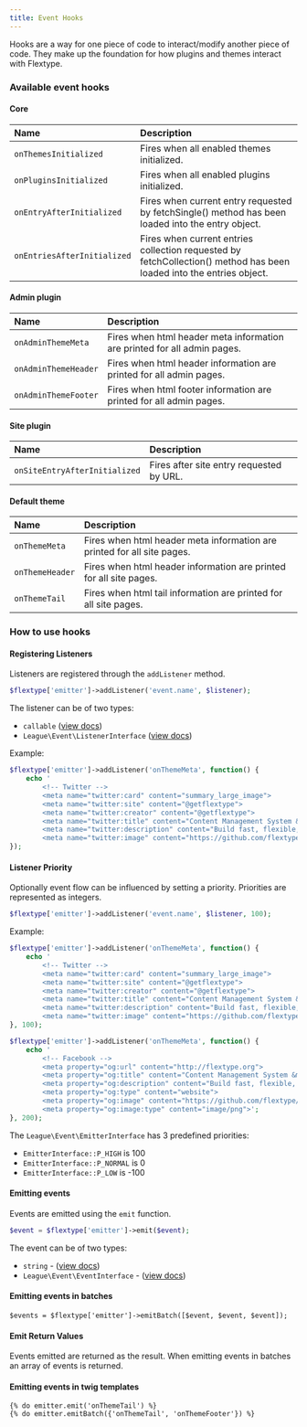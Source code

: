 ```yaml
---
title: Event Hooks
---
```


Hooks are a way for one piece of code to interact/modify another piece of code. They make up the foundation for how plugins and themes interact with Flextype.

### Available event hooks

#### Core

| Name | Description |
| :------------- | :------------- |
| `onThemesInitialized` | Fires when all enabled themes initialized. |
| `onPluginsInitialized` | Fires when all enabled plugins initialized. |
| `onEntryAfterInitialized` | Fires when current entry requested by fetchSingle() method has been loaded into the entry object. |
| `onEntriesAfterInitialized` | Fires when current entries collection requested by fetchCollection() method has been loaded into the entries object. |

#### Admin plugin

| Name | Description |
| :------------- | :------------- |
| `onAdminThemeMeta` | Fires when html header meta information are printed for all admin pages. |
| `onAdminThemeHeader` | Fires when html header information are printed for all admin pages. |
| `onAdminThemeFooter` | Fires when html footer information are printed for all admin pages. |

#### Site plugin

| Name | Description |
| :------------- | :------------- |
| `onSiteEntryAfterInitialized` | Fires after site entry requested by URL. |

#### Default theme

| Name | Description |
| :------------- | :------------- |
| `onThemeMeta` | Fires when html header meta information are printed for all site pages. |
| `onThemeHeader` | Fires when html header information are printed for all site pages. |
| `onThemeTail` | Fires when html tail information are printed for all site pages. |

### How to use hooks

#### Registering Listeners

Listeners are registered through the `addListener` method.

```php
$flextype['emitter']->addListener('event.name', $listener);
```

The listener can be of two types:
* `callable` (<a href="https://event.thephpleague.com/2.0/listeners/callables/">view docs</a>)
* `League\Event\ListenerInterface` (<a href="https://event.thephpleague.com/2.0/listeners/classes/">view docs</a>)

Example:
```php
$flextype['emitter']->addListener('onThemeMeta', function() {
    echo '
        <!-- Twitter -->
        <meta name="twitter:card" content="summary_large_image">
        <meta name="twitter:site" content="@getflextype">
        <meta name="twitter:creator" content="@getflextype">
        <meta name="twitter:title" content="Content Management System &mdash; Flextype">
        <meta name="twitter:description" content="Build fast, flexible, easier to manage websites with Flextype.">
        <meta name="twitter:image" content="https://github.com/flextype/flextype/raw/dev/site/plugins/admin/preview.png">';
});
```

#### Listener Priority

Optionally event flow can be influenced by setting a priority. Priorities are represented as integers.

```php
$flextype['emitter']->addListener('event.name', $listener, 100);
```

Example:
```php
$flextype['emitter']->addListener('onThemeMeta', function() {
    echo '
        <!-- Twitter -->
        <meta name="twitter:card" content="summary_large_image">
        <meta name="twitter:site" content="@getflextype">
        <meta name="twitter:creator" content="@getflextype">
        <meta name="twitter:title" content="Content Management System &mdash; Flextype">
        <meta name="twitter:description" content="Build fast, flexible, easier to manage websites with Flextype.">
        <meta name="twitter:image" content="https://github.com/flextype/flextype/raw/dev/site/plugins/admin/preview.png">';
}, 100);

$flextype['emitter']->addListener('onThemeMeta', function() {
    echo '
        <!-- Facebook -->
        <meta property="og:url" content="http://flextype.org">
        <meta property="og:title" content="Content Management System &mdash; Flextype">
        <meta property="og:description" content="Build fast, flexible, easier to manage websites with Flextype.">
        <meta property="og:type" content="website">
        <meta property="og:image" content="https://github.com/flextype/flextype/raw/dev/site/plugins/admin/preview.png">
        <meta property="og:image:type" content="image/png">';
}, 200);
```

The `League\Event\EmitterInterface` has 3 predefined priorities:

* `EmitterInterface::P_HIGH` is 100
* `EmitterInterface::P_NORMAL` is 0
* `EmitterInterface::P_LOW` is -100

#### Emitting events

Events are emitted using the `emit` function.

```php
$event = $flextype['emitter']->emit($event);
```

The event can be of two types:

* `string` - (<a href="https://event.thephpleague.com/2.0/events/named/">view docs</a>)
* `League\Event\EventInterface` - (<a href="https://event.thephpleague.com/2.0/events/classes/">view docs</a>)

#### Emitting events in batches

```
$events = $flextype['emitter']->emitBatch([$event, $event, $event]);
```

#### Emit Return Values

Events emitted are returned as the result. When emitting events in batches an array of events is returned.

#### Emitting events in twig templates

```twig
{% do emitter.emit('onThemeTail') %}
{% do emitter.emitBatch({'onThemeTail', 'onThemeFooter'}) %}
```

